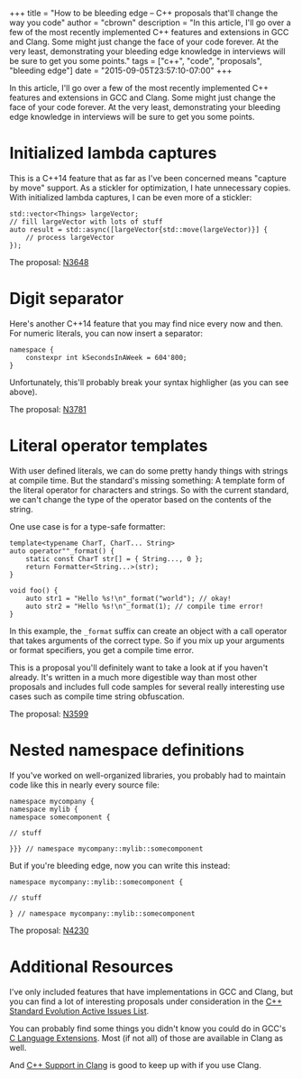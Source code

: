 +++
title = "How to be bleeding edge – C++ proposals that'll change the way you code"
author = "cbrown"
description = "In this article, I'll go over a few of the most recently implemented C++ features and extensions in GCC and Clang. Some might just change the face of your code forever. At the very least, demonstrating your bleeding edge knowledge in interviews will be sure to get you some points."
tags = ["c++", "code", "proposals", "bleeding edge"]
date = "2015-09-05T23:57:10-07:00"
+++

In this article, I'll go over a few of the most recently implemented C++ features and extensions in GCC and Clang. Some might just change the face of your code forever. At the very least, demonstrating your bleeding edge knowledge in interviews will be sure to get you some points.

Initialized lambda captures
===========================

This is a C++14 feature that as far as I've been concerned means "capture by move" support. As a stickler for optimization, I hate unnecessary copies. With initialized lambda captures, I can be even more of a stickler:

```
std::vector<Things> largeVector;
// fill largeVector with lots of stuff
auto result = std::async([largeVector{std::move(largeVector)}] {
    // process largeVector
});
```

The proposal: [N3648](http://www.open-std.org/jtc1/sc22/wg21/docs/papers/2013/n3648.html)

Digit separator
===============

Here's another C++14 feature that you may find nice every now and then. For numeric literals, you can now insert a separator:

```
namespace {
    constexpr int kSecondsInAWeek = 604'800;
}
```

Unfortunately, this'll probably break your syntax highligher (as you can see above).

The proposal: [N3781](http://www.open-std.org/jtc1/sc22/wg21/docs/papers/2013/n3781.pdf)

Literal operator templates
==========================

With user defined literals, we can do some pretty handy things with strings at compile time. But the standard's missing something: A template form of the literal operator for characters and strings. So with the current standard, we can't change the type of the operator based on the contents of the string.

One use case is for a type-safe formatter:

```
template<typename CharT, CharT... String>
auto operator""_format() {
    static const CharT str[] = { String..., 0 };
    return Formatter<String...>(str);
}

void foo() {
    auto str1 = "Hello %s!\n"_format("world"); // okay!
    auto str2 = "Hello %s!\n"_format(1); // compile time error!
}
```

In this example, the `_format` suffix can create an object with a call operator that takes arguments of the correct type. So if you mix up your arguments or format specifiers, you get a compile time error.

This is a proposal you'll definitely want to take a look at if you haven't already. It's written in a much more digestible way than most other proposals and includes full code samples for several really interesting use cases such as compile time string obfuscation.

The proposal: [N3599](http://www.open-std.org/jtc1/sc22/wg21/docs/papers/2013/n3599.html)

Nested namespace definitions
============================

If you've worked on well-organized libraries, you probably had to maintain code like this in nearly every source file:

```
namespace mycompany {
namespace mylib {
namespace somecomponent {

// stuff

}}} // namespace mycompany::mylib::somecomponent
```

But if you're bleeding edge, now you can write this instead:

```
namespace mycompany::mylib::somecomponent {

// stuff

} // namespace mycompany::mylib::somecomponent
```

The proposal: [N4230](http://www.open-std.org/jtc1/sc22/wg21/docs/papers/2014/n4230.html)

Additional Resources
====================

I've only included features that have implementations in GCC and Clang, but you can find a lot of interesting proposals under consideration in the [C++ Standard Evolution Active Issues List](http://cplusplus.github.io/EWG/ewg-active.html).

You can probably find some things you didn't know you could do in GCC's [C Language Extensions](https://gcc.gnu.org/onlinedocs/gcc/C-Extensions.html). Most (if not all) of those are available in Clang as well.

And [C++ Support in Clang](http://clang.llvm.org/cxx_status.html) is good to keep up with if you use Clang.